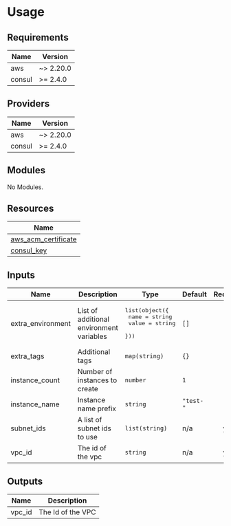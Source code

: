 # Usage

<!--- BEGIN_TF_DOCS --->
## Requirements

| Name | Version |
|------|---------|
| aws | ~> 2.20.0 |
| consul | >= 2.4.0 |

## Providers

| Name | Version |
|------|---------|
| aws | ~> 2.20.0 |
| consul | >= 2.4.0 |

## Modules

No Modules.

## Resources

| Name |
|------|
| [aws_acm_certificate](https://registry.terraform.io/providers/hashicorp/aws/latest/docs/data-sources/acm_certificate) |
| [consul_key](https://registry.terraform.io/providers/hashicorp/consul/latest/docs/data-sources/key) |

## Inputs

| Name | Description | Type | Default | Required |
|------|-------------|------|---------|:--------:|
| extra\_environment | List of additional environment variables | <pre>list(object({<br>    name  = string<br>    value = string<br>  }))</pre> | `[]` | no |
| extra\_tags | Additional tags | `map(string)` | `{}` | no |
| instance\_count | Number of instances to create | `number` | `1` | no |
| instance\_name | Instance name prefix | `string` | `"test-"` | no |
| subnet\_ids | A list of subnet ids to use | `list(string)` | n/a | yes |
| vpc\_id | The id of the vpc | `string` | n/a | yes |

## Outputs

| Name | Description |
|------|-------------|
| vpc\_id | The Id of the VPC |

<!--- END_TF_DOCS --->

